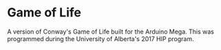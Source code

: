 # Game of Life
A version of Conway's Game of Life built for the Arduino Mega.
This was programmed during the University of Alberta's 2017 HIP program.
